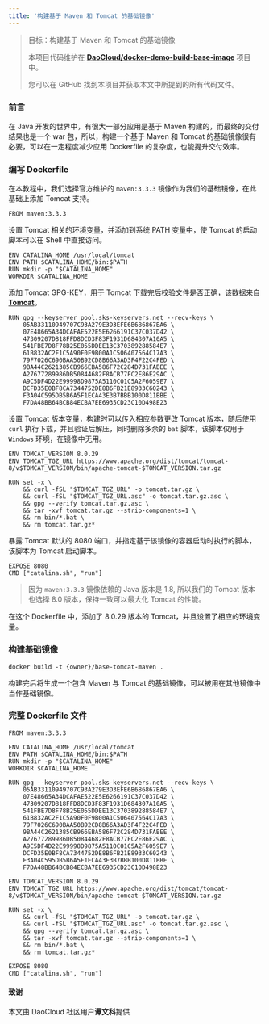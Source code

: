 ```yaml
---
title: '构建基于 Maven 和 Tomcat 的基础镜像'
---
```


> 目标：构建基于 Maven 和 Tomcat 的基础镜像
> 
> 本项目代码维护在 **[DaoCloud/docker-demo-build-base-image]()** 项目中。
>
> 您可以在 GitHub 找到本项目并获取本文中所提到的所有代码文件。

### 前言

在 Java 开发的世界中，有很大一部分应用是基于 Maven 构建的，而最终的交付结果也是一个 war 包，所以，构建一个基于 Maven 和 Tomcat 的基础镜像很有必要，可以在一定程度减少应用 Dockerfile 的复杂度，也能提升交付效率。

### 编写 Dockerfile

在本教程中，我们选择官方维护的 `maven:3.3.3` 镜像作为我们的基础镜像，在此基础上添加 Tomcat 支持。

```
FROM maven:3.3.3
```
设置 Tomcat 相关的环境变量，并添加到系统 PATH 变量中，使 Tomcat 的启动脚本可以在 Shell 中直接访问。

```
ENV CATALINA_HOME /usr/local/tomcat
ENV PATH $CATALINA_HOME/bin:$PATH
RUN mkdir -p "$CATALINA_HOME"
WORKDIR $CATALINA_HOME

```

添加 Tomcat GPG-KEY，用于 Tomcat 下载完后校验文件是否正确，该数据来自 **[Tomcat](https://www.apache.org/dist/tomcat/tomcat-8/KEYS)**。	
```
RUN gpg --keyserver pool.sks-keyservers.net --recv-keys \
	05AB33110949707C93A279E3D3EFE6B686867BA6 \
	07E48665A34DCAFAE522E5E6266191C37C037D42 \
	47309207D818FFD8DCD3F83F1931D684307A10A5 \
	541FBE7D8F78B25E055DDEE13C370389288584E7 \
	61B832AC2F1C5A90F0F9B00A1C506407564C17A3 \
	79F7026C690BAA50B92CD8B66A3AD3F4F22C4FED \
	9BA44C2621385CB966EBA586F72C284D731FABEE \
	A27677289986DB50844682F8ACB77FC2E86E29AC \
	A9C5DF4D22E99998D9875A5110C01C5A2F6059E7 \
	DCFD35E0BF8CA7344752DE8B6FB21E8933C60243 \
	F3A04C595DB5B6A5F1ECA43E3B7BBB100D811BBE \
	F7DA48BB64BCB84ECBA7EE6935CD23C10D498E23

```

设置 Tomcat 版本变量，构建时可以传入相应参数更改 Tomcat 版本，随后使用 `curl` 执行下载，并且验证后解压，同时删除多余的 `bat` 脚本，该脚本仅用于 `Windows` 环境，在镜像中无用。		
```	
ENV TOMCAT_VERSION 8.0.29
ENV TOMCAT_TGZ_URL https://www.apache.org/dist/tomcat/tomcat-8/v$TOMCAT_VERSION/bin/apache-tomcat-$TOMCAT_VERSION.tar.gz

RUN set -x \
	&& curl -fSL "$TOMCAT_TGZ_URL" -o tomcat.tar.gz \
	&& curl -fSL "$TOMCAT_TGZ_URL.asc" -o tomcat.tar.gz.asc \
	&& gpg --verify tomcat.tar.gz.asc \
	&& tar -xvf tomcat.tar.gz --strip-components=1 \
	&& rm bin/*.bat \
	&& rm tomcat.tar.gz*

```

暴露 Tomcat 默认的 8080 端口，并指定基于该镜像的容器启动时执行的脚本，该脚本为 Tomcat 启动脚本。	
```	
EXPOSE 8080
CMD ["catalina.sh", "run"]		
```

> 因为 `maven:3.3.3` 镜像依赖的 Java 版本是 1.8, 所以我们的 Tomcat 版本也选择 8.0 版本，保持一致可以最大化 Tomcat 的性能。

在这个 Dockerfile 中，添加了 8.0.29 版本的 Tomcat，并且设置了相应的环境变量。

### 构建基础镜像

```
docker build -t {owner}/base-tomcat-maven .
```

构建完后将生成一个包含 Maven 与 Tomcat 的基础镜像，可以被用在其他镜像中当作基础镜像。

### 完整 Dockerfile 文件
```
FROM maven:3.3.3

ENV CATALINA_HOME /usr/local/tomcat
ENV PATH $CATALINA_HOME/bin:$PATH
RUN mkdir -p "$CATALINA_HOME"
WORKDIR $CATALINA_HOME

RUN gpg --keyserver pool.sks-keyservers.net --recv-keys \
	05AB33110949707C93A279E3D3EFE6B686867BA6 \
	07E48665A34DCAFAE522E5E6266191C37C037D42 \
	47309207D818FFD8DCD3F83F1931D684307A10A5 \
	541FBE7D8F78B25E055DDEE13C370389288584E7 \
	61B832AC2F1C5A90F0F9B00A1C506407564C17A3 \
	79F7026C690BAA50B92CD8B66A3AD3F4F22C4FED \
	9BA44C2621385CB966EBA586F72C284D731FABEE \
	A27677289986DB50844682F8ACB77FC2E86E29AC \
	A9C5DF4D22E99998D9875A5110C01C5A2F6059E7 \
	DCFD35E0BF8CA7344752DE8B6FB21E8933C60243 \
	F3A04C595DB5B6A5F1ECA43E3B7BBB100D811BBE \
	F7DA48BB64BCB84ECBA7EE6935CD23C10D498E23
	
ENV TOMCAT_VERSION 8.0.29
ENV TOMCAT_TGZ_URL https://www.apache.org/dist/tomcat/tomcat-8/v$TOMCAT_VERSION/bin/apache-tomcat-$TOMCAT_VERSION.tar.gz

RUN set -x \
	&& curl -fSL "$TOMCAT_TGZ_URL" -o tomcat.tar.gz \
	&& curl -fSL "$TOMCAT_TGZ_URL.asc" -o tomcat.tar.gz.asc \
	&& gpg --verify tomcat.tar.gz.asc \
	&& tar -xvf tomcat.tar.gz --strip-components=1 \
	&& rm bin/*.bat \
	&& rm tomcat.tar.gz*
	
EXPOSE 8080
CMD ["catalina.sh", "run"]	
```

#### 致谢

本文由 DaoCloud 社区用户**谭文科**提供
